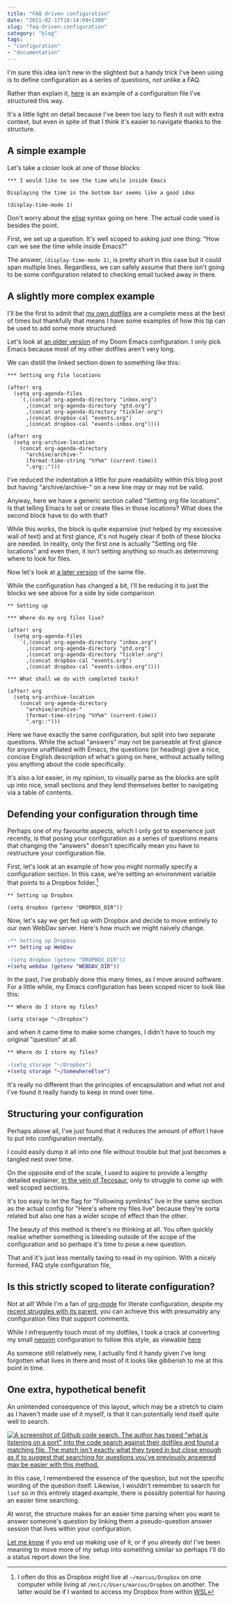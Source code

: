 ```yaml
---
title: "FAQ driven configuration"
date: "2021-02-17T18:14:00+1300"
slug: "faq-driven-configuration"
category: "blog"
tags:
- "configuration"
- "documentation"
---
```


I'm sure this idea isn't new in the slightest but a handy trick I've been using is to define configuration as a series of questions, not unlike a FAQ.

Rather than explain it, [here](https://github.com/marcus-crane/dotfiles/blob/62813e09dc6d5127b0f25a5017ae23fd37ce180f/doom/.doom.d/config.org) is an example of a configuration file I've structured this way.

It's a little light on detail because I've been too lazy to flesh it out with extra context, but even in spite of that I think it's easier to navigate thanks to the structure.

## A simple example

Let's take a closer look at one of those blocks:

```emacs
*** I would like to see the time while inside Emacs

Displaying the time in the bottom bar seems like a good idea

(display-time-mode 1)
```

Don't worry about the [elisp](https://en.wikipedia.org/wiki/Emacs_Lisp) syntax going on here. The actual code used is besides the point.

First, we set up a question. It's well scoped to asking just one thing: "How can we see the time while inside Emacs?"

The answer, `(display-time-mode 1)`, is pretty short in this case but it could span multiple lines. Regardless, we can safely assume that there isn't going to be some configuration related to checking email tucked away in there.

## A slightly more complex example

I'll be the first to admit that [my own dotfiles](https://github.com/marcus-crane/dotfiles) are a complete mess at the best of times but thankfully that means I have some examples of how this tip can be used to add some more structured.

Let's look at [an older version](https://github.com/marcus-crane/dotfiles/blob/f14b4ebf86e41fa9cad3630355364eada11482f1/doom/.doom.d/config.org#setting-org-file-locations) of my Doom Emacs configuration. I only pick Emacs because most of my other dotfiles aren't very long.

We can distill the linked section down to something like this:

```emacs
*** Setting org file locations

(after! org
  (setq org-agenda-files
    `(,(concat org-agenda-directory "inbox.org")
      ,(concat org-agenda-directory "gtd.org")
      ,(concat org-agenda-directory "tickler.org")
      ,(concat dropbox-cal "events.org")
      ,(concat dropbox-cal "events-inbox.org"))))

(after! org
  (setq org-archive-location
    (concat org-agenda-directory
      "archive/archive-"
      (format-time-string "%Y%m" (current-time))
      ".org::")))
```

I've reduced the indentation a little for pure readability within this blog post but having "archive/archive-" on a new line may or may not be valid.

Anyway, here we have a generic section called "Setting org file locations". Is that telling Emacs to set or create files in those locations? What does the second block have to do with that?

While this works, the block is quite expansive (not helped by my excessive wall of text) and at first glance, it's not hugely clear if both of these blocks are needed. In reality, only the first one is actually "Setting org file locations" and even then, it isn't setting anything so much as determining where to look for files.

Now let's look at [a later version](https://github.com/marcus-crane/dotfiles/blob/6b6763a385b842b9dbdc3c883fe8bd0f13df60f2/doom/.doom.d/config.org#setting-up) of the same file.

While the configuration has changed a bit, I'll be reducing it to just the blocks we see above for a side by side comparison

```emacs
** Setting up

*** Where do my org files live?

(after! org
  (setq org-agenda-files
    `(,(concat org-agenda-directory "inbox.org")
      ,(concat org-agenda-directory "gtd.org")
      ,(concat org-agenda-directory "tickler.org")
      ,(concat dropbox-cal "events.org")
      ,(concat dropbox-cal "events-inbox.org"))))

*** What shall we do with completed tasks?

(after! org
  (setq org-archive-location
    (concat org-agenda-directory
      "archive/archive-"
      (format-time-string "%Y%m" (current-time))
      ".org::")))
```

Here we have exactly the same configuration, but split into two separate questions. While the actual "answers" may not be parseable at first glance for anyone unaffiliated with Emacs, the questions (or heading) give a nice, concise English description of what's going on here, without actually telling you anything about the code specifically.

It's also a lot easier, in my opinion, to visually parse as the blocks are split up into nice, small sections and they lend themselves better to navigating via a table of contents.

## Defending your configuration through time

Perhaps one of my favourite aspects, which I only got to experience just recently, is that posing your configuration as a series of questions means that changing the "answers" doesn't specifically mean you have to restructure your configuration file.

First, let's look at an example of how you might normally specify a configuration section. In this case, we're setting an environment variable that points to a Dropbox folder.[^dropbox]

```emacs
** Setting up Dropbox

(setq dropbox (getenv "DROPBOX_DIR"))
```

Now, let's say we get fed up with Dropbox and decide to move entirely to our own WebDav server. Here's how much we might naively change.

```diff
-** Setting up Dropbox
+** Setting up WebDav

-(setq dropbox (getenv "DROPBOX_DIR"))
+(setq webdav (getenv "WEBDAV_DIR"))
```

In the past, I've probably done this many times, as I move around software. For a little while, my Emacs configuration has been scoped nicer to look like this:

```emacs
** Where do I store my files?

(setq storage "~/Dropbox")
```

and when it came time to make some changes, I didn't have to touch my original "question" at all.

```diff
** Where do I store my files?

-(setq storage "~/Dropbox")
+(setq storage "~/SomewhereElse")
```

It's really no different than the principles of encapsulation and what not and I've found it really handy to keep in mind over time.

## Structuring your configuration

Perhaps above all, I've just found that it reduces the amount of effort I have to put into configuration mentally.

I could easily dump it all into one file without trouble but that just becomes a tangled nest over time.

On the opposite end of the scale, I used to aspire to provide a lengthy detailed explainer, [in the vein of Tecosaur](https://tecosaur.github.io/emacs-config/config.html), only to struggle to come up with well scoped sections.

It's too easy to let the flag for "Following symlinks" live in the same section as the actual config for "Here's where my files live" because they're sorta related but also one has a wider scope of effect than the other.

The beauty of this method is there's no thinking at all. You often quickly realise whether something is bleeding outside of the scope of the configuration and so perhaps it's time to pose a new question.

That and it's just less mentally taxing to read in my opinion. With a nicely formed, FAQ style configuration file, 

## Is this strictly scoped to literate configuration?

Not at all! While I'm a fan of [org-mode](https://orgmode.org/) for literate configuration, despite my [recent struggles with its parent](https://utf9k.net/blog/emacs-probably-isnt-right-for-me/), you can achieve this with presumably any configuration files that support comments.

While I infrequently touch most of my dotfiles, I took a crack at converting my small [neovim](https://neovim.io) configuration to follow this style, as viewable [here](https://github.com/marcus-crane/dotfiles/blob/37840b8/nvim/.config/nvim/init.vim)

As someone still relatively new, I actually find it handy given I've long forgotten what lives in there and most of it looks like gibberish to me at this point in time.

## One extra, hypothetical benefit

An unintended consequence of this layout, which may be a stretch to claim as I haven't made use of it myself, is that it can potentially lend itself quite well to search.

[![A screenshot of Github code search. The author has typed "what is listening on a port" into the code search against their dotfiles and found a matching file. The match isn't exactly what they typed in but close enough as if to suggest that searching for questions you've previously answered may be easier with this method.](search.png)](search.png)

In this case, I remembered the essence of the question, but not the specific wording of the question itself. Likewise, I wouldn't remember to search for `lsof` so in this entirely staged example, there is possibly potential for having an easier time searching.

At worst, the structure makes for an easier time parsing when you want to answer someone's question by linking them a pseudo-question answer session that lives within your configuration.

[Let me know](mailto:hello@utf9k.net) if you end up making use of it, or if you already do! I've been meaning to move more of my setup into sometihng similar so perhaps I'll do a status report down the line.

[^dropbox]: I often do this as Dropbox might live at `~/marcus/Dropbox` on one computer while living at `/mnt/c/Users/marcus/Dropbox` on another. The latter would be if I wanted to access my Dropbox from within [WSL](https://docs.microsoft.com/en-us/windows/wsl/about)
